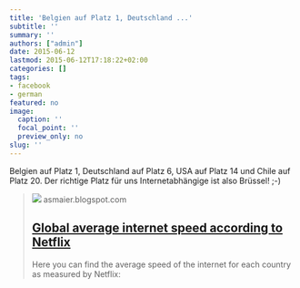 ```yaml
---
title: 'Belgien auf Platz 1, Deutschland ...'
subtitle: ''
summary: ''
authors: ["admin"]
date: 2015-06-12
lastmod: 2015-06-12T17:18:22+02:00
categories: []
tags:
- facebook
- german
featured: no
image:
  caption: ''
  focal_point: ''
  preview_only: no
slug: ''
---
```

Belgien auf Platz 1, Deutschland auf Platz 6, USA auf Platz 14 und Chile auf Platz 20. Der richtige Platz für uns Internetabhängige ist also Brüssel! ;-)
> [![](https://2.bp.blogspot.com/-gTRaLklh8T4/VXrxv5p-NoI/AAAAAAAAA50/YMT2hto9fCU/w1200-h630-p-k-no-nu/netflix_average.jpg)](http://asmaier.blogspot.de/2015/06/global-average-internet-speed-according.html)
> asmaier.blogspot.com
> ## [Global average internet speed according to Netflix](http://asmaier.blogspot.de/2015/06/global-average-internet-speed-according.html)
>
>  Here  you can find the average speed of the internet for each country as measured by Netflix:       


